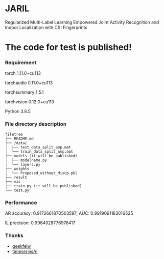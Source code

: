 # JARIL
Regularized Multi-Label Learning Empowered Joint Activity Recognition and Indoor Localization with CSI Fingerprints

# The code for test is published!

### Requirement

torch                              1.11.0+cu113

torchaudio                         0.11.0+cu113

torchsummary                       1.5.1

torchvision                        0.12.0+cu113

Python                             3.8.5

### File directory description

```
filetree 
├── README.md
├── /data/
│  ├── test_data_split_amp.mat
|  └── train_data_split_amp.mat
├── models (it will be published)
│  ├── modelname.py 
|  └── layers.py
├── weights
|  └── Proposed_without_MixUp.pkl
├── result
├── vis
├── train.py (it will be published)
└── test.py

```

### Performance

AR accuracy: 0.9172661870503597; AUC: 0.9919091183016525

IL precision: 0.9964028776978417

### Thanks


- [geekfeiw](https://github.com/geekfeiw/ARIL)
- [timeseriesAI](https://github.com/timeseriesAI/tsai)
